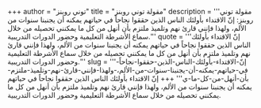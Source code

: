 +++
author = "توني روبنز"
title = "مقولة توني روبنز"
description = '''مقولة توني روبنز: إنّ الاقتداء بأولئك الناس الذين حققوا نجاحاً في حياتهم يمكنه أن يجنبنا سنوات من الألم، ولهذا فإنني قارئ نهم وتلميذ ملتزم بأن أنهل من كل ما يمكنني تحصيله من خلال سماع الأشرطة التعليمية وحضور الدورات التدريبية.'''
quote = '''إنّ الاقتداء بأولئك الناس الذين حققوا نجاحاً في حياتهم يمكنه أن يجنبنا سنوات من الألم، ولهذا فإنني قارئ نهم وتلميذ ملتزم بأن أنهل من كل ما يمكنني تحصيله من خلال سماع الأشرطة التعليمية وحضور الدورات التدريبية.'''
slug = '''إنّ-الاقتداء-بأولئك-الناس-الذين-حققوا-نجاحاً-في-حياتهم-يمكنه-أن-يجنبنا-سنوات-من-الألم،-ولهذا-فإنني-قارئ-نهم-وتلميذ-ملتزم-بأن-أنهل-من-كل-ما-ي'''
+++
إنّ الاقتداء بأولئك الناس الذين حققوا نجاحاً في حياتهم يمكنه أن يجنبنا سنوات من الألم، ولهذا فإنني قارئ نهم وتلميذ ملتزم بأن أنهل من كل ما يمكنني تحصيله من خلال سماع الأشرطة التعليمية وحضور الدورات التدريبية.
